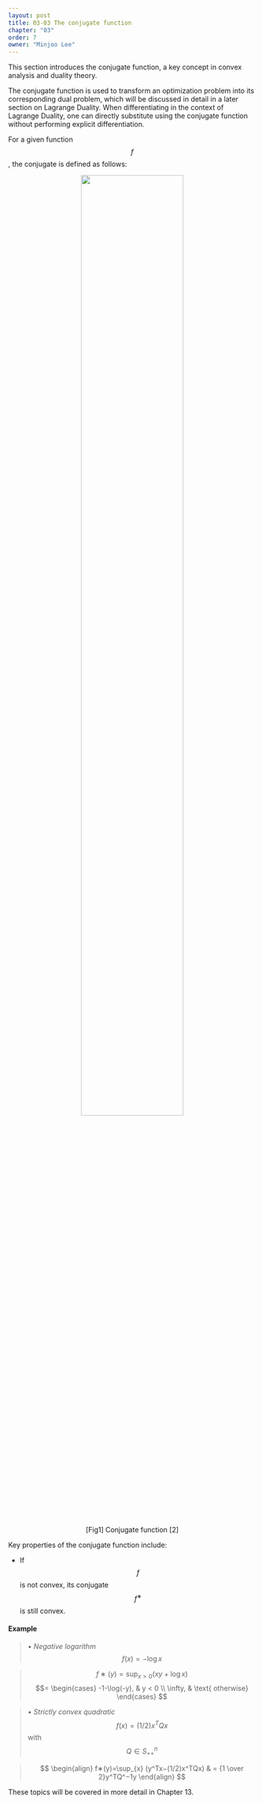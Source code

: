 ```yaml
---
layout: post
title: 03-03 The conjugate function
chapter: "03"
order: 7
owner: "Minjoo Lee"
---
```


This section introduces the conjugate function, a key concept in convex analysis and duality theory.

The conjugate function is used to transform an optimization problem into its corresponding dual problem, which will be discussed in detail in a later section on Lagrange Duality. When differentiating in the context of Lagrange Duality, one can directly substitute using the conjugate function without performing explicit differentiation.

For a given function $$f$$, the conjugate is defined as follows:

<figure class="image" style="align: center;">
<p align="center">
 <img src="{{ site.baseurl }}/img/chapter_img/chapter03/conjugate_function.png" alt="" width="70%" height="70%">
 <figcaption style="text-align: center;">[Fig1] Conjugate function [2]</figcaption>
</p>
</figure>

Key properties of the conjugate function include:

- If $$f$$ is not convex, its conjugate $$f^∗$$ is still convex.

#### Example
>• *Negative logarithm* $$f(x)=−\log x$$

> $$f∗(y)=\sup_{x>0} (xy+ \log x)$$ 
> $$=
\begin{cases}
-1-\log(-y), & y < 0 \\ 
\infty, & \text{ otherwise}
\end{cases}
$$

>• *Strictly convex quadratic* $$f(x) = (1/2)x^TQx$$ with $$Q∈S_{++}^n$$

>$$
\begin{align}
f∗(y)=\sup_{x} (y^Tx−(1/2)x^TQx)
& = {1 \over 2}y^TQ^−1y 
\end{align}
$$


These topics will be covered in more detail in Chapter 13.

